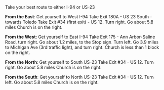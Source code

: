 Take your best route to either I-94 or US-23  

**From the East**: Get yourself to West I-94 Take Exit 180A - US 23 South - towards Toledo Take Exit #34 (first exit) - US 12. Turn right. Go about 5.8 miles Church is on the right.  

**From the West**: Get yourself to East I-94 Take Exit 175 - Ann Arbor-Saline Road, turn right. Go about 1.2 miles, to the Stop sign. Turn left. Go 3.9 miles to Michigan Ave (3rd traffic light), and turn right. Church is less than 1 block on the right.  

**From the North**: Get yourself to South US-23 Take Exit #34 - US 12. Turn right. Go about 5.8 miles Church is on the right.  

**From the South**: Get yourself to North US-23 Take Exit #34 - US 12. Turn left. Go about 5.8 miles Church is on the right.
